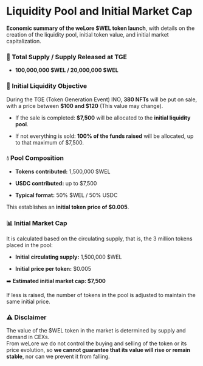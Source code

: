# Liquidity Pool and Initial Market Cap

**Economic summary of the weLore $WEL token launch**, with details on the creation of the liquidity pool, initial token value, and initial market capitalization.

### 🔢 Total Supply / Supply Released at TGE

-   **100,000,000 $WEL / 20,000,000 $WEL**


### 🎯 Initial Liquidity Objective

During the TGE (Token Generation Event) INO, **380 NFTs** will be put on sale, with a price between **$100 and $120** (This value may change).

-   If the sale is completed: **$7,500** will be allocated to the **initial liquidity pool**.

-   If not everything is sold: **100% of the funds raised** will be allocated, up to that maximum of $7,500.


### 💧 Pool Composition

-   **Tokens contributed:** 1,500,000 $WEL

-   **USDC contributed:** up to $7,500

-   **Typical format:** 50% $WEL / 50% USDC


This establishes an **initial token price of $0.005**.

### 📊 Initial Market Cap

It is calculated based on the circulating supply, that is, the 3 million tokens placed in the pool:

-   **Initial circulating supply:** 1,500,000 $WEL

-   **Initial price per token:** $0.005


➡️ **Estimated initial market cap: $7,500**

If less is raised, the number of tokens in the pool is adjusted to maintain the same initial price.

### ⚠️ Disclaimer

The value of the $WEL token in the market is determined by supply and demand in CEXs.  
From weLore we do not control the buying and selling of the token or its price evolution, so **we cannot guarantee that its value will rise or remain stable**, nor can we prevent it from falling.